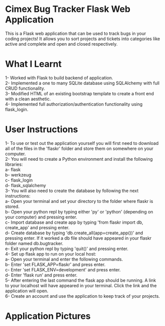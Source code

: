 # Cimex Bug Tracker Flask Web Application
 This is a Flask web application that can be used to track bugs in your coding projects! It allows you to sort projects and tickets into categories like active and complete and open and closed respectively.

# What I Learnt
1- Worked with Flask to build backend of application.<br />
2- Implemented a one to many SQLite database using SQLAlchemy with full CRUD functionality.<br />
3- Modified HTML of an existing bootstrap template to create a front end with a clean aesthetic.<br />
4- Implemented full authorization/authentication functionality using flask_login. <br />

# User Instructions
1- To use or test out the application yourself you will first need to download all of the files in the 'flaskr' folder and store them on somewhere on your computer.<br />
2- You will need to create a Python environment and install the following libraries: </br> 
   a- flask</br> 
   b- werkzeug</br> 
   c- flask_login</br> 
   d- flask_sqlalchemy</br> 
3- You will also need to create the database by following the next instructions:</br> 
   a- Open your terminal and set your directory to the folder where flaskr is stored.</br> 
   b- Open your python repl by typing either 'py' or 'python' (depending on your computer) and pressing enter.</br>
   c- Import database and create app by typing 'from flaskr import db, create_app' and pressing enter.</br>
   d- Create database by typing 'db.create_all(app=create_app())' and pressing enter. If it worked a db file should have appeared in your flaskr folder named db.bugtracker.</br>
   e- Exit your python repl by typing 'quit()' and pressing enter.</br>
4- Set up flask app to run on your local host:</br>
   a- Open your terminal and enter the following commands.</br>
   b- Enter 'set FLASK_APP=flaskr' and press enter.</br>
   c- Enter 'set FLASK_ENV=development' and press enter.</br>
   d- Enter 'flask run' and press enter.</br>
5- After entering the last command the flask app should be running. A link to your localhost will have appeared in your terminal. Click the link and the application will open.</br>
6- Create an account and use the application to keep track of your projects.</br>


# Application Pictures
